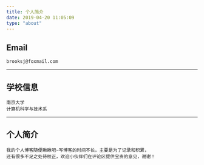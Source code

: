 ```yaml
---
title: 个人简介
date: 2019-04-20 11:05:09
type: "about"
---
```


## Email
```
brooksj@foxmail.com
```
______________________________________
## 学校信息
```
南京大学
计算机科学与技术系
```
______________________________________
## 个人简介
```
我的个人博客随便瞅瞅吧~写博客的时间不长，主要是为了记录和积累，
还有很多不足之处待校正，欢迎小伙伴们在评论区提供宝贵的意见，谢谢！
```
